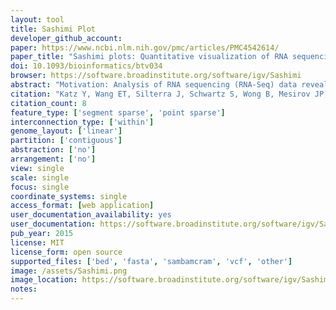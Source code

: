 ```yaml
---
layout: tool 
title: Sashimi Plot
developer_github_account: 
paper: https://www.ncbi.nlm.nih.gov/pmc/articles/PMC4542614/
paper_title: "Sashimi plots: Quantitative visualization of RNA sequencing read alignments"
doi: 10.1093/bioinformatics/btv034
browser: https://software.broadinstitute.org/software/igv/Sashimi
abstract: "Motivation: Analysis of RNA sequencing (RNA-Seq) data revealed that the vast majority of human genes express multiple mRNA isoforms, produced by alternative pre-mRNA splicing and other mechanisms, and that most alternative isoforms vary in expression between human tissues. As RNA-Seq datasets grow in size, it remains challenging to visualize isoform expression across multiple samples. Results: To help address this problem, we present Sashimi plots, a quantitative visualization of aligned RNA-Seq reads that enables quantitative comparison of exon usage across samples or experimental conditions. Sashimi plots can be made using the Broad Integrated Genome Viewer or with a stand-alone command line program."
citation: "Katz Y, Wang ET, Silterra J, Schwartz S, Wong B, Mesirov JP, et al. Sashimi plots: Quantitative visualization of RNA sequencing read alignments [Internet]. arXiv [q-bio.GN]. 2013. Available: http://arxiv.org/abs/1306.3466"
citation_count: 8
feature_type: ['segment sparse', 'point sparse']
interconnection_type: ['within']
genome_layout: ['linear']
partition: ['contiguous']
abstraction: ['no']
arrangement: ['no']
view: single
scale: single
focus: single
coordinate_systems: single
access_format: [web application]
user_documentation_availability: yes
user_documentation: https://software.broadinstitute.org/software/igv/Sashimi
pub_year: 2015
license: MIT
license_form: open source
supported_files: ['bed', 'fasta', 'sambamcram', 'vcf', 'other']
image: /assets/Sashimi.png
image_location: https://software.broadinstitute.org/software/igv/Sashimi
notes: 
---
```

